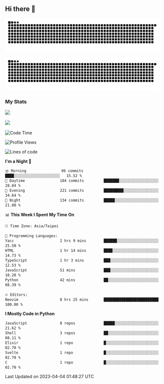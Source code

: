 ## Hi there 👋

<div align="center">

![GitHub Snake Light](https://raw.githubusercontent.com/CSY54/CSY54/snake/github-snake.svg#gh-light-mode-only)

![GitHub Snake dark](https://raw.githubusercontent.com/CSY54/CSY54/snake/github-snake-dark.svg#gh-dark-mode-only)

</div>

### My Stats

![](https://github-readme-stats.vercel.app/api?username=CSY54&theme=nord&show_icons=true)

![](https://github-readme-stats.vercel.app/api/top-langs/?username=CSY54&theme=nord&layout=compact&card_width=445)

<!--START_SECTION:waka-->
![Code Time](http://img.shields.io/badge/Code%20Time-1%2C581%20hrs%2028%20mins-blue)

![Profile Views](http://img.shields.io/badge/Profile%20Views-2-blue)

![Lines of code](https://img.shields.io/badge/From%20Hello%20World%20I%27ve%20Written-446.6%20thousand%20lines%20of%20code-blue)

**I'm a Night 🦉** 

```text
🌞 Morning                99 commits          ████░░░░░░░░░░░░░░░░░░░░░   15.52 % 
🌆 Daytime                184 commits         ███████░░░░░░░░░░░░░░░░░░   28.84 % 
🌃 Evening                221 commits         █████████░░░░░░░░░░░░░░░░   34.64 % 
🌙 Night                  134 commits         █████░░░░░░░░░░░░░░░░░░░░   21.00 % 
```


📊 **This Week I Spent My Time On** 

```text
🕑︎ Time Zone: Asia/Taipei

💬 Programming Languages: 
Yacc                     2 hrs 9 mins        ██████░░░░░░░░░░░░░░░░░░░   25.58 % 
HTML                     1 hr 14 mins        ████░░░░░░░░░░░░░░░░░░░░░   14.73 % 
TypeScript               1 hr 3 mins         ███░░░░░░░░░░░░░░░░░░░░░░   12.53 % 
JavaScript               51 mins             ███░░░░░░░░░░░░░░░░░░░░░░   10.28 % 
Python                   42 mins             ██░░░░░░░░░░░░░░░░░░░░░░░   08.39 % 

🔥 Editors: 
Neovim                   8 hrs 25 mins       █████████████████████████   100.00 % 
```

**I Mostly Code in Python** 

```text
JavaScript               8 repos             █████░░░░░░░░░░░░░░░░░░░░   21.62 % 
Shell                    3 repos             ██░░░░░░░░░░░░░░░░░░░░░░░   08.11 % 
Elixir                   1 repo              █░░░░░░░░░░░░░░░░░░░░░░░░   02.70 % 
Svelte                   1 repo              █░░░░░░░░░░░░░░░░░░░░░░░░   02.70 % 
C                        1 repo              █░░░░░░░░░░░░░░░░░░░░░░░░   02.70 % 
```




 Last Updated on 2023-04-04 01:48:27 UTC
<!--END_SECTION:waka-->

<!--
**CSY54/CSY54** is a ✨ _special_ ✨ repository because its `README.md` (this file) appears on your GitHub profile.

Here are some ideas to get you started:

- 🔭 I’m currently working on ...
- 🌱 I’m currently learning ...
- 👯 I’m looking to collaborate on ...
- 🤔 I’m looking for help with ...
- 💬 Ask me about ...
- 📫 How to reach me: ...
- 😄 Pronouns: ...
- ⚡ Fun fact: ...
-->
